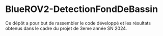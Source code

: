 # BlueROV2-DetectionFondDeBassin

Ce dépôt a pour but de rassembler le code développé et les résultats obtenus dans le cadre du projet de 3eme année SN 2024.

